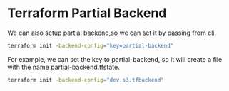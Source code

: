 # Terraform Partial Backend
We can also setup partial backend,so we can set it by passing from cli.

```bash
terraform init -backend-config="key=partial-backend"
```
For example, we can set the key to partial-backend, so it will create a file with the name partial-backend.tfstate.

```bash
terraform init -backend-config="dev.s3.tfbackend"